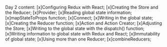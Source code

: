 Day 2 content:
[x]Configuring Redux with React;
[x]Creating the Store and the Reducer;
[x]Provider;
[x]Reading global state information;
[x]mapStateToProps function;
[x]Connect;
[x]Writing in the global state;
[x]Creating the Reducer function;
[x]Action and Action Creator;
[x]Adjusting the Store;
[x]Writing to the global state with the dispatch() function;
[x]Writing information to global state with Redux and React;
[x]Immutability of global state;
[x]Using more than one Reducer;
[x]combineReducers;
